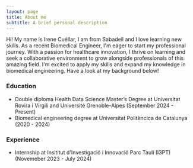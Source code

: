 ```yaml
---
layout: page
title: About me
subtitle: A brief personal description
---
```


Hi! My name is Irene Cuéllar, I am from Sabadell and I love learning new skills. 
As a recent Biomedical Engineer, I'm eager to start my professional journey. With a passion for healthcare innovation, I thrive on learning and seek a collaborative environment to grow alongside professionals of this amazing field. I'm excited to apply my skills and expand my knowledge in biomedical engineering.
Have a look at my background below!

### Education

- Double diploma Health Data Science Master’s Degree at Universitat Rovira i Virgili and Université Grenoble-Alpes (September 2024 - Present)
- Biomedical engineering degree at Universitat Politèncica de Catalunya (2020 - 2024)

### Experience
- Internship at Insititut d'Investigació i Innovació Parc Taulí (I3PT)  (Novemeber 2023 - July 2024)
